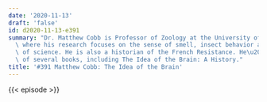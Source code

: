 ```yaml
---
date: '2020-11-13'
draft: 'false'
id: d2020-11-13-e391
summary: "Dr. Matthew Cobb is Professor of Zoology at the University of Manchester,\
  \ where his research focuses on the sense of smell, insect behavior and the history\
  \ of science. He is also a historian of the French Resistance. He\u2019s the author\
  \ of several books, including The Idea of the Brain: A History."
title: '#391 Matthew Cobb: The Idea of the Brain'
---
```

{{< episode >}}
